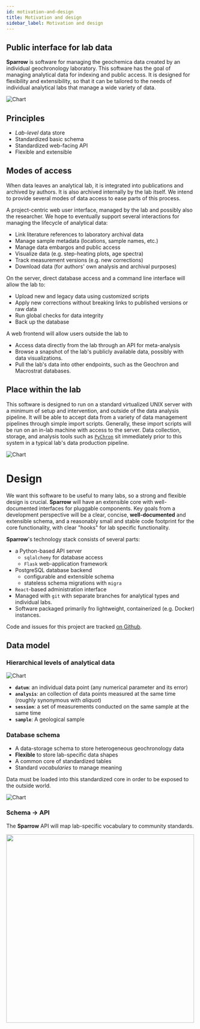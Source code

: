 ```yaml
---
id: motivation-and-design
title: Motivation and design
sidebar_label: Motivation and design
---
```


## Public interface for lab data

**Sparrow** is software for managing the geochemica data
created by an individual geochronology laboratory. This software has the goal of managing analytical data for indexing and public access.
It is designed for flexibility and extensibility, so that it can
be tailored to the needs of individual analytical labs that manage a
wide variety of data.

![Chart](/images/simplified-chart.png)

## Principles

- *Lab-level* data store
- Standardized basic schema
- Standardized web-facing API
- Flexible and extensible

## Modes of access

When data leaves an analytical lab, it is integrated into publications
and archived by authors. It is also archived internally by the lab itself.
We intend to provide several modes of data access to ease parts of this
process.

A project-centric web user interface, managed by the
lab and possibly also the researcher. We hope to eventually
support several interactions for managing the lifecycle
of analytical data:

- Link literature references to laboratory archival data
- Manage sample metadata (locations, sample names, etc.)
- Manage data embargos and public access
- Visualize data (e.g. step-heating plots, age spectra)
- Track measurement versions (e.g. new corrections)
- Download data (for authors' own analysis and archival purposes)

On the server, direct database access and a
command line interface will allow the lab to:

- Upload new and legacy data using customized scripts
- Apply new corrections without breaking
  links to published versions or raw data
- Run global checks for data integrity
- Back up the database

A web frontend will allow users outside the lab to

- Access data directly from the lab through an API for meta-analysis
- Browse a snapshot of the lab's publicly available data, possibly
  with data visualizations.
- Pull the lab's data into other endpoints, such as the Geochron
  and Macrostrat databases.

## Place within the lab

This software is designed to run on a standard virtualized
UNIX server with a minimum of setup and intervention, and outside
of the data analysis pipeline.
It will be able to accept data from a variety of data
management pipelines through simple import scripts. Generally,
these import scripts will be run on an in-lab machine with access
to the server. Data collection, storage, and analysis tools
such as [`PyChron`](https://github.com/NMGRL/PyChron)
sit immediately prior to this system in a typical lab's data production pipeline.

![Chart](/images/Lab-Data-Interface.png)

# Design

We want this software to be useful to many labs, so a
strong and flexible design is crucial. **Sparrow** will have an
extensible core with well-documented interfaces for pluggable
components. Key goals from a development perspective will
be a clear, concise, **well-documented** and extensible schema,
and a reasonably small and stable code footprint for the
core functionality, with clear "hooks" for lab specific
functionality.

**Sparrow**'s technology stack consists of several parts:

- a Python-based API server
  - `sqlalchemy` for database access
  - `Flask` web-application framework
- PostgreSQL database backend
  - configurable and extensible schema
  - stateless schema migrations with `migra`
- `React`-based administration interface
- Managed with `git` with separate branches for analytical
  types and individual labs.
- Software packaged primarily fro lightweight, containerized
  (e.g. Docker) instances.

Code and issues for this project are tracked [on Github](https://github.com/EarthCubeGeochron/Sparrow).


## Data model

### Hierarchical levels of analytical data

![Chart](/images/model-levels.png)

- **`datum`**: an individual data point (any numerical parameter and its error)
- **`analysis`**: an collection of data points measured at the same time
  (roughly synonymous with *aliquot*)
- **`session`**: a set of measurements conducted on the same sample
  at the same time
- **`sample`**: A geological sample


### Database schema

- A data-storage schema to store heterogeneous geochronology data
- **Flexible** to store lab-specific data shapes
- A common core of standardized tables
- Standard *vocabularies* to manage meaning

Data must be loaded into this standardized core in order to be
exposed to the outside world.

![Chart](/images/erd-core.png)

### Schema → API

The **Sparrow** API will map lab-specific vocabulary to community standards.

<img src="/images/vocabulary-mapping.png" width="500" />

